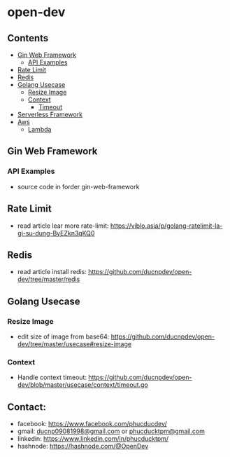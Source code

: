 # open-dev

## Contents

- [Gin Web Framework](#gin-web-framework)
  - [API Examples](#api-examples)
- [Rate Limit](#rate-limit)
- [Redis](#redis)
- [Golang Usecase](#golang-usecase)
  - [Resize Image](#resize-image)
  - [Context](#context)
    - [Timeout](#timeout)
- [Serverless Framework](#serverless-framework)
- [Aws](#aws)
  - [Lambda](#lambda)
## Gin Web Framework
### API Examples
- source code in forder gin-web-framework

## Rate Limit
- read article lear more rate-limit: https://viblo.asia/p/golang-ratelimit-la-gi-su-dung-ByEZkn3qKQ0
## Redis
- read article install redis: https://github.com/ducnpdev/open-dev/tree/master/redis

## Golang Usecase

### Resize Image
- edit size of image from base64: https://github.com/ducnpdev/open-dev/tree/master/usecase#resize-image


### Context
- Handle context timeout: https://github.com/ducnpdev/open-dev/blob/master/usecase/context/timeout.go
## Contact:
- facebook: https://www.facebook.com/phucducdev/
- gmail: ducnp09081998@gmail.com or phucducktpm@gmail.com
- linkedin: https://www.linkedin.com/in/phucducktpm/
- hashnode: https://hashnode.com/@OpenDev